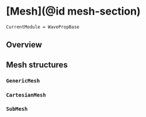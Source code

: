 # [Mesh](@id mesh-section)

```@meta
CurrentModule = WavePropBase
```

## Overview

## Mesh structures

### `GenericMesh`

### `CartesianMesh`

### `SubMesh`

